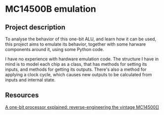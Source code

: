 # MC14500B emulation

## Project description

To analyse the behavior of this one-bit ALU, and learn how it can be used, this project aims to emulate its behavior, together with some harware components around it, using some Python code.  

I have no experience with hardware emulation code. The structure I have in mind is to model each chip as a class, that has methods for setting its inputs, and methods for getting its outputs.
There's also a method for applying a clock cycle, which causes new outputs to be calculated from inputs and internal state.  

## Resources

[A one-bit processor explained: reverse-engineering the vintage MC14500[]](https://www.righto.com/2021/02/a-one-bit-processor-explained-reverse.html)
